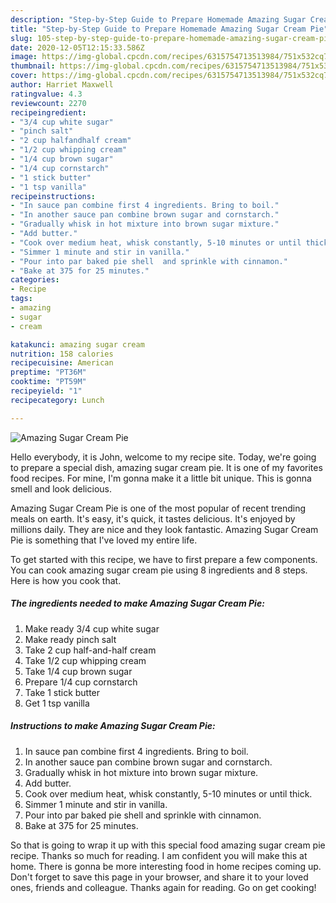 ```yaml
---
description: "Step-by-Step Guide to Prepare Homemade Amazing Sugar Cream Pie"
title: "Step-by-Step Guide to Prepare Homemade Amazing Sugar Cream Pie"
slug: 105-step-by-step-guide-to-prepare-homemade-amazing-sugar-cream-pie
date: 2020-12-05T12:15:33.586Z
image: https://img-global.cpcdn.com/recipes/6315754713513984/751x532cq70/amazing-sugar-cream-pie-recipe-main-photo.jpg
thumbnail: https://img-global.cpcdn.com/recipes/6315754713513984/751x532cq70/amazing-sugar-cream-pie-recipe-main-photo.jpg
cover: https://img-global.cpcdn.com/recipes/6315754713513984/751x532cq70/amazing-sugar-cream-pie-recipe-main-photo.jpg
author: Harriet Maxwell
ratingvalue: 4.3
reviewcount: 2270
recipeingredient:
- "3/4 cup white sugar"
- "pinch salt"
- "2 cup halfandhalf cream"
- "1/2 cup whipping cream"
- "1/4 cup brown sugar"
- "1/4 cup cornstarch"
- "1 stick butter"
- "1 tsp vanilla"
recipeinstructions:
- "In sauce pan combine first 4 ingredients. Bring to boil."
- "In another sauce pan combine brown sugar and cornstarch."
- "Gradually whisk in hot mixture into brown sugar mixture."
- "Add butter."
- "Cook over medium heat, whisk constantly, 5-10 minutes or until thick."
- "Simmer 1 minute and stir in vanilla."
- "Pour into par baked pie shell  and sprinkle with cinnamon."
- "Bake at 375 for 25 minutes."
categories:
- Recipe
tags:
- amazing
- sugar
- cream

katakunci: amazing sugar cream 
nutrition: 158 calories
recipecuisine: American
preptime: "PT36M"
cooktime: "PT59M"
recipeyield: "1"
recipecategory: Lunch

---
```



![Amazing Sugar Cream Pie](https://img-global.cpcdn.com/recipes/6315754713513984/751x532cq70/amazing-sugar-cream-pie-recipe-main-photo.jpg)

Hello everybody, it is John, welcome to my recipe site. Today, we're going to prepare a special dish, amazing sugar cream pie. It is one of my favorites food recipes. For mine, I'm gonna make it a little bit unique. This is gonna smell and look delicious.

Amazing Sugar Cream Pie is one of the most popular of recent trending meals on earth. It's easy, it's quick, it tastes delicious. It's enjoyed by millions daily. They are nice and they look fantastic. Amazing Sugar Cream Pie is something that I've loved my entire life.




To get started with this recipe, we have to first prepare a few components. You can cook amazing sugar cream pie using 8 ingredients and 8 steps. Here is how you cook that.

<!--inarticleads1-->

##### The ingredients needed to make Amazing Sugar Cream Pie:

1. Make ready 3/4 cup white sugar
1. Make ready pinch salt
1. Take 2 cup half-and-half cream
1. Take 1/2 cup whipping cream
1. Take 1/4 cup brown sugar
1. Prepare 1/4 cup cornstarch
1. Take 1 stick butter
1. Get 1 tsp vanilla




<!--inarticleads2-->

##### Instructions to make Amazing Sugar Cream Pie:

1. In sauce pan combine first 4 ingredients. Bring to boil.
1. In another sauce pan combine brown sugar and cornstarch.
1. Gradually whisk in hot mixture into brown sugar mixture.
1. Add butter.
1. Cook over medium heat, whisk constantly, 5-10 minutes or until thick.
1. Simmer 1 minute and stir in vanilla.
1. Pour into par baked pie shell  and sprinkle with cinnamon.
1. Bake at 375 for 25 minutes.




So that is going to wrap it up with this special food amazing sugar cream pie recipe. Thanks so much for reading. I am confident you will make this at home. There is gonna be more interesting food in home recipes coming up. Don't forget to save this page in your browser, and share it to your loved ones, friends and colleague. Thanks again for reading. Go on get cooking!
